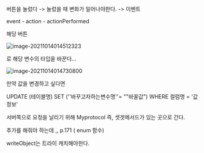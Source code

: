 버튼을 눌렀다 -> 눌렀을 때 변화가 일어나야한다. -> 이벤트



event - action - actionPerformed 

해당 버튼



![image-20211014014512323](C:\Users\nojon\AppData\Roaming\Typora\typora-user-images\image-20211014014512323.png)

로 해당 변수의 타입을 바꾼다...

![image-20211014014730800](C:\Users\nojon\AppData\Roaming\Typora\typora-user-images\image-20211014014730800.png)

만약 값을 변경하고 싶다면



UPDATE (테이블명) SET (''바꾸고자하는변수명''= ""바꿀값") WHERE 컬럼명 = '값정보'



서버쪽으로 요청을 날리기 위해 Myprotocol 즉, 셋겟메서드가 있는 곳으로 간다. 



추가를 해줘야 하는데  ,, p.171 ( enum 함수)

writeObject는 트라이 캐치해야한다. 



